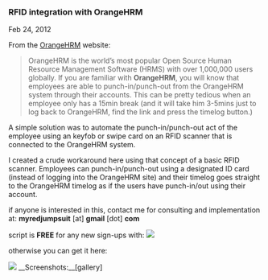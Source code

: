 ### RFID integration with OrangeHRM

Feb 24, 2012

From the <a href="http://www.orangehrm.com/" target="_blank">OrangeHRM</a> website:
>  OrangeHRM is the world’s most popular Open Source Human Resource Management Software (HRMS) with over 1,000,000 users globally.
If you are familiar with __OrangeHRM__, you will know that employees are able to punch-in/punch-out from the OrangeHRM system through their accounts. This can be pretty tedious when an employee only has a 15min break (and it will take him 3-5mins just to log back to OrangeHRM, find the link and press the timelog button.)

A simple solution was to automate the punch-in/punch-out act of the employee using an keyfob or swipe card on an RFID scanner that is connected to the OrangeHRM system.

I created a crude workaround here using that concept of a basic RFID scanner. Employees can punch-in/punch-out using a designated ID card (instead of logging into the OrangeHRM site) and their timelog goes straight to the OrangeHRM timelog as if the users have punch-in/out using their account.

if anyone is interested in this, contact me for consulting and implementation at:
__myredjumpsuit__ [at] __gmail__ [dot] __com__

script is __FREE__ for any new sign-ups with:
<a href="http://www.redjumpsuit.net/recommend.php?who=justhost" target="_blank">![](http://www.redjumpsuit.net/wp-content/uploads/2012/12/jh_468x60_us_01.gif)</a> 

otherwise you can get it here:
<a href="https://tinypay.me/~53JVTRp" style="display:inline-block;">

<img border="0" src="https://s3.amazonaws.com/img.tinypay.me/btn/53JVTRp"/>

</a>
__Screenshots:__[gallery]